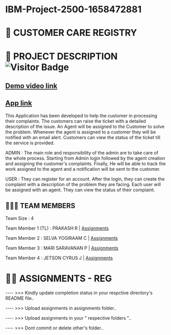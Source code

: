 # IBM-Project-2500-1658472881


# 🛃 CUSTOMER CARE REGISTRY 

# 📒 PROJECT DESCRIPTION <img alt="Visitor Badge" src="https://visitor-badge.feriirawann.repl.co?username=IBM-EPBL&repo=IBM-Project-2500-1658472881&label=VISITS&style=plastic&color=%23457BFF&contentType=svg">

## <a href="https://youtu.be/Yi_fo4sqhQA">Demo video link</a>
## <a href="http://159.122.178.36:30009/">App link</a>

This Application has been developed to help the customer in processing their complaints.  The customers can raise the ticket with a detailed description of the issue.  An Agent will be assigned to the Customer to solve the problem.  Whenever the agent is assigned to a customer they will be notified with an email alert.  Customers can view the status of the ticket till the service is provided.

 ADMIN :
 The main role and responsibility of the admin are to take care of the whole process.  Starting from Admin login followed by the agent creation and assigning the customer's complaints.  Finally, He will be able to track the work assigned to the agent and a notification will be sent to the customer.

 USER :
 They can register for an account.  After the login, they can create the complaint with a description of the problem they are facing.  Each user will be assigned with an agent.  They can view the status of their complaint.

## 🧑🏻‍🦰 TEAM MEMBERS

Team Size : 4

Team Member 1 (TL) : PRAKASH R     | <a href="https://github.com/IBM-EPBL/IBM-Project-2500-1658472881/tree/main/Assignments/Team%20Member%201%20(%20TL%20)%20-%20Prakash%20R">Assignments</a>

Team Member 2 : SELVA YOGIRAAM C   | <a href="https://github.com/IBM-EPBL/IBM-Project-2500-1658472881/tree/main/Assignments/Team%20Member%204%20-%20Selva%20Yogiraam%20C">Assignments</a>

Team Member 3 : MARI SARAVANAN P   | <a href="https://github.com/IBM-EPBL/IBM-Project-2500-1658472881/tree/main/Assignments/Team%20Member%203%20-%20Mari%20Saravanan%20P">Assignments</a>

Team Member 4 : JETSON CYRUS J     | <a href="https://github.com/IBM-EPBL/IBM-Project-2500-1658472881/tree/main/Assignments/Team%20Member%202%20-%20Jetson%20Cyrus%20J">Assignments</a>

# 😶‍🌫️ ASSIGNMENTS - REG

---- >>> Kindly update completion status in your respctive directory's README file..

---- >>> Upload assignments in assignments folder..

---- >>> Upload assignments in your " respective folders "..

---- >>> Dont commit or delete other's folder..



